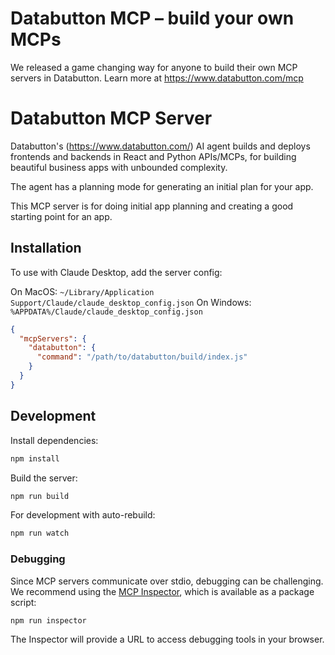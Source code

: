 # Databutton MCP – build your own MCPs

We released a game changing way for anyone to build their own MCP servers in Databutton.
Learn more at https://www.databutton.com/mcp

# Databutton MCP Server

Databutton's (<https://www.databutton.com/>) AI agent builds and deploys frontends and backends in React and Python APIs/MCPs, for building beautiful business apps with unbounded complexity.

The agent has a planning mode for generating an initial plan for your app.

This MCP server is for doing initial app planning and creating a good starting point for an app.

## Installation

To use with Claude Desktop, add the server config:

On MacOS: `~/Library/Application Support/Claude/claude_desktop_config.json`
On Windows: `%APPDATA%/Claude/claude_desktop_config.json`

```json
{
  "mcpServers": {
    "databutton": {
      "command": "/path/to/databutton/build/index.js"
    }
  }
}
```

## Development

Install dependencies:

```bash
npm install
```

Build the server:

```bash
npm run build
```

For development with auto-rebuild:

```bash
npm run watch
```

### Debugging

Since MCP servers communicate over stdio, debugging can be challenging. We recommend using the [MCP Inspector](https://github.com/modelcontextprotocol/inspector), which is available as a package script:

```bash
npm run inspector
```

The Inspector will provide a URL to access debugging tools in your browser.
